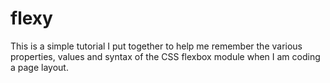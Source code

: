 # flexy
This is a simple tutorial I put together to help me remember the various properties, values and syntax of the CSS flexbox module when I am coding a page layout.
